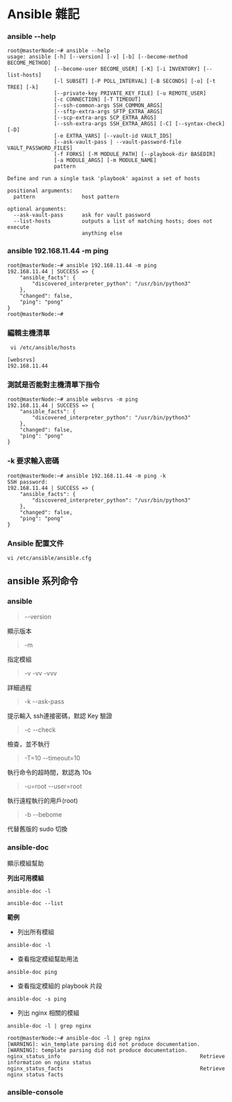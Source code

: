# Ansible 雜記

### ansible --help

```
root@masterNode:~# ansible --help
usage: ansible [-h] [--version] [-v] [-b] [--become-method BECOME_METHOD]
               [--become-user BECOME_USER] [-K] [-i INVENTORY] [--list-hosts]
               [-l SUBSET] [-P POLL_INTERVAL] [-B SECONDS] [-o] [-t TREE] [-k]
               [--private-key PRIVATE_KEY_FILE] [-u REMOTE_USER]
               [-c CONNECTION] [-T TIMEOUT]
               [--ssh-common-args SSH_COMMON_ARGS]
               [--sftp-extra-args SFTP_EXTRA_ARGS]
               [--scp-extra-args SCP_EXTRA_ARGS]
               [--ssh-extra-args SSH_EXTRA_ARGS] [-C] [--syntax-check] [-D]
               [-e EXTRA_VARS] [--vault-id VAULT_IDS]
               [--ask-vault-pass | --vault-password-file VAULT_PASSWORD_FILES]
               [-f FORKS] [-M MODULE_PATH] [--playbook-dir BASEDIR]
               [-a MODULE_ARGS] [-m MODULE_NAME]
               pattern

Define and run a single task 'playbook' against a set of hosts

positional arguments:
  pattern               host pattern

optional arguments:
  --ask-vault-pass      ask for vault password
  --list-hosts          outputs a list of matching hosts; does not execute
                        anything else
````

### ansible 192.168.11.44 -m ping

```
root@masterNode:~# ansible 192.168.11.44 -m ping
192.168.11.44 | SUCCESS => {
    "ansible_facts": {
        "discovered_interpreter_python": "/usr/bin/python3"
    }, 
    "changed": false, 
    "ping": "pong"
}
root@masterNode:~# 
```

### 編輯主機清單

```
 vi /etc/ansible/hosts
```

```
[websrvs]
192.168.11.44
```

### 測試是否能對主機清單下指令

```
root@masterNode:~# ansible websrvs -m ping
192.168.11.44 | SUCCESS => {
    "ansible_facts": {
        "discovered_interpreter_python": "/usr/bin/python3"
    }, 
    "changed": false, 
    "ping": "pong"
}
```

### -k 要求輸入密碼

```
root@masterNode:~# ansible 192.168.11.44 -m ping -k
SSH password: 
192.168.11.44 | SUCCESS => {
    "ansible_facts": {
        "discovered_interpreter_python": "/usr/bin/python3"
    }, 
    "changed": false, 
    "ping": "pong"
}
```

### Ansible 配置文件

```
vi /etc/ansible/ansible.cfg
```

## ansible 系列命令

### ansible

> --version

顯示版本

> -m

指定模組

> -v 
> -vv 
> -vvv

詳細過程

> -k
> --ask-pass

提示輸入 ssh連接密碼，默認 Key 驗證

> -c
> --check 

檢查，並不執行

> -T=10
> --timeout=10

執行命令的超時間，默認為 10s

> -u=root
> --user=root

執行遠程執行的用戶(root)

> -b
> --bebome

代替舊版的 sudo 切換


### ansible-doc
顯示模組幫助

**列出可用模組**

```
ansible-doc -l
```
```
ansible-doc --list
```

**範例**

- 列出所有模組

```
ansible-doc -l
```

- 查看指定模組幫助用法

```
ansible-doc ping
```

- 查看指定模組的 playbook 片段

```
ansible-doc -s ping
```

- 列出 nginx 相關的模組
```
ansible-doc -l | grep nginx
```

```
root@masterNode:~# ansible-doc -l | grep nginx
[WARNING]: win_template parsing did not produce documentation.
[WARNING]: template parsing did not produce documentation.
nginx_status_info                                             Retrieve information on nginx status                                                                                                             
nginx_status_facts                                            Retrieve nginx status facts  
```

### ansible-console